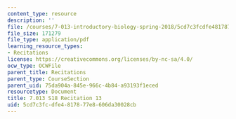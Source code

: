 ```yaml
---
content_type: resource
description: ''
file: /courses/7-013-introductory-biology-spring-2018/5cd7c3fcdfe4817877e8606da30028cb_MIT7_013s18R13Q.pdf
file_size: 171279
file_type: application/pdf
learning_resource_types:
- Recitations
license: https://creativecommons.org/licenses/by-nc-sa/4.0/
ocw_type: OCWFile
parent_title: Recitations
parent_type: CourseSection
parent_uid: 75da904a-845e-966c-4b84-a93193f1eced
resourcetype: Document
title: 7.013 S18 Recitation 13
uid: 5cd7c3fc-dfe4-8178-77e8-606da30028cb
---
```

